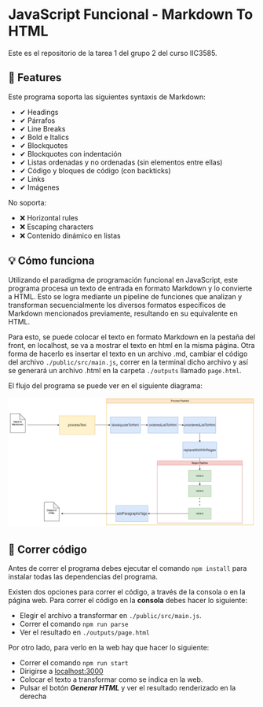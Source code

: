 # JavaScript Funcional - Markdown To HTML

Este es el repositorio de la tarea 1 del grupo 2 del curso IIC3585.

## 📑 Features
Este programa soporta las siguientes syntaxis de Markdown:
- ✔ Headings
- ✔ Párrafos
- ✔ Line Breaks
- ✔ Bold e Italics
- ✔ Blockquotes
- ✔ Blockquotes con indentación
- ✔ Listas ordenadas y no ordenadas (sin elementos entre ellas)
- ✔ Código y bloques de código (con backticks)
- ✔ Links
- ✔ Imágenes

No soporta:
- ❌ Horizontal rules
- ❌ Escaping characters
- ❌ Contenido dinámico en listas

## 💡 Cómo funciona

Utilizando el paradigma de programación funcional en JavaScript, este programa procesa un texto de entrada en formato Markdown y lo convierte a HTML. Esto se logra mediante un pipeline de funciones que analizan y transforman secuencialmente los diversos formatos específicos de Markdown mencionados previamente, resultando en su equivalente en HTML.  

Para esto, se puede colocar el texto en formato Markdown en la pestaña del front, en localhost, se va a mostrar el texto en html en la misma página. Otra forma de hacerlo es insertar el texto en un archivo .md, cambiar el código del archivo `./public/src/main.js`, correr en la terminal dicho archivo y así se generará un archivo .html en la carpeta `./outputs` llamado `page.html`.

El flujo del programa se puede ver en el siguiente diagrama:

![diagram](./docs/mdToHTMLdiagram.png)

## 🚀 Correr código

Antes de correr el programa debes ejecutar el comando `npm install` para instalar todas las dependencias del programa.  

Existen dos opciones para correr el código, a través de la consola o en la página web. Para correr el código en la **consola** debes hacer lo siguiente:
- Elegir el archivo a transformar en `./public/src/main.js`.
- Correr el comando `npm run parse`
- Ver el resultado en `./outputs/page.html`

Por otro lado, para verlo en la web hay que hacer lo siguiente:
- Correr el comando `npm run start`
- Dirigirse a [localhost:3000](http://localhost:3000)
- Colocar el texto a transformar como se indica en la web.
- Pulsar el botón ***Generar HTML*** y ver el resultado renderizado en la derecha
